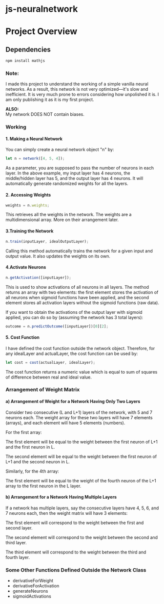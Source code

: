 # js-neuralnetwork
# Project Overview

## Dependencies
```sh
npm install mathjs
```
### Note:
I made this project to understand the working of a simple vanilla neural networks. As a result, this network is not very optimized—it's slow and inefficient. It is very much prone to errors considering how unpolished it is. I am only publishing it as it is my first project.

**ALSO:**  
My network DOES NOT contain biases.

### Working

#### 1. Making a Neural Network
You can simply create a neural network object "n" by:
```javascript
let n = network([4, 5, 4]);
```
As a parameter, you are supposed to pass the number of neurons in each layer. In the above example, my input layer has 4 neurons, the middle/hidden layer has 5, and the output layer has 4 neurons. It will automatically generate randomized weights for all the layers.



#### 2. Accessing Weights
```javascript
weights = n.weights;
```
This retrieves all the weights in the network. The weights are a multidimensional array. More on their arrangement later.



#### 3.Training the Network
```javascript
n.train(inputLayer, idealOutputLayer);
```
Calling this method automatically trains the network for a given input and output value. It also updates the weights on its own.



#### 4.Activate Neurons
```javascript
n.getActivation([inputLayer]);
```
This is used to show activations of all neurons in all layers. The method returns an array with two elements: the first element stores the activation of all neurons when sigmoid functions have been applied, and the second element stores all activation layers without the sigmoid functions (raw data).

If you want to obtain the activations of the output layer with sigmoid applied, you can do so by (assuming the network has 3 total layers):
```javascript
outcome = n.predictOutcome([inputLayer])[0][2];
```



#### 5. Cost Function
I have defined the cost function outside the network object. Therefore, for any idealLayer and actualLayer, the cost function can be used by:
```javascript
let cost = cost(actualLayer, idealLayer);
```
The cost function returns a numeric value which is equal to sum of squares of difference between real and ideal value.




### Arrangement of Weight Matrix
#### a) Arrangement of Weight for a Network Having Only Two Layers
Consider two consecutive (L and L+1) layers of the network, with 5 and 7 neurons each. The weight array for these two layers will have 7 elements (arrays), and each element will have 5 elements (numbers).

For the first array:

The first element will be equal to the weight between the first neuron of L+1 and the first neuron in L.

The second element will be equal to the weight between the first neuron of L+1 and the second neuron in L.

Similarly, for the 4th array:

The first element will be equal to the weight of the fourth neuron of the L+1 array to the first neuron in the L layer.



#### b) Arrangement for a Network Having Multiple Layers
If a network has multiple layers, say the consecutive layers have 4, 5, 6, and 7 neurons each, then the weight matrix will have 3 elements:

The first element will correspond to the weight between the first and second layer.

The second element will correspond to the weight between the second and third layer.

The third element will correspond to the weight between the third and fourth layer.



### Some Other Functions Defined Outside the Network Class
* derivativeForWeight
* derivativeForActivation
* generateNeurons
* sigmoidActivations



